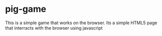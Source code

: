 # pig-game
This is a simple game that works on the browser. Its a simple HTML5 page that interracts with the browser using javascript
